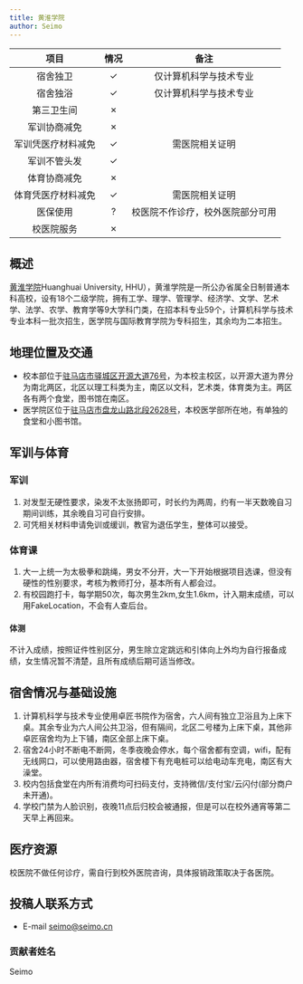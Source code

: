 ```yaml
---
title: 黄淮学院
author: Seimo
---
```


|        项目        | 情况 |     备注     |
| :----------------: | :--: | :----------: |
|      宿舍独卫      |  ✓   |  仅计算机科学与技术专业  |
|      宿舍独浴      |  ✓   |  仅计算机科学与技术专业   |
|     第三卫生间     |  ✗   |              |
|    军训协商减免    |  ✗   |      |
| 军训凭医疗材料减免 |  ✓   |       需医院相关证明       |
|    军训不管头发    |  ✓   |     |
|    体育协商减免    |  ✗   |    |
| 体育凭医疗材料减免 |  ✓   |   需医院相关证明  |
|      医保使用      |  ?   |   校医院不作诊疗，校外医院部分可用  |
|     校医院服务     |  ✗   |              |



## 概述

[黄淮学院](https://www.huanghuai.edu.cn/)Huanghuai  University, HHU），黄淮学院是一所公办省属全日制普通本科高校，设有18个二级学院，拥有工学、理学、管理学、经济学、文学、艺术学、法学、农学、教育学等9大学科门类，在招本科专业59个，计算机科学与技术专业本科一批次招生，医学院与国际教育学院为专科招生，其余均为二本招生。

## 地理位置及交通

- 校本部位于[驻马店市驿城区开源大道76号](https://amap.com/place/B018C0OYJY)，为本校主校区，以开源大道为界分为南北两区，北区以理工科类为主，南区以文科，艺术类，体育类为主。两区各有两个食堂，图书馆在南区。
- 医学院区位于[驻马店市盘龙山路北段2628号](https://amap.com/place/B0FFIV3BSJ)，本校医学部所在地，有单独的食堂和小图书馆。

## 军训与体育

### 军训

1. 对发型无硬性要求，染发不太张扬即可，时长约为两周，约有一半天数晚自习期间训练，其余晚自习可自行安排。
2. 可凭相关材料申请免训或缓训，教官为退伍学生，整体可以接受。

### 体育课

1. 大一上统一为太极拳和跳绳，男女不分开，大一下开始根据项目选课，但没有硬性的性别要求，考核为教师打分，基本所有人都会过。
2. 有校园跑打卡，每学期50次，每次男生2km,女生1.6km，计入期末成绩，可以用FakeLocation，不会有人查后台。

#### 体测

不计入成绩，按照证件性别区分，男生除立定跳远和引体向上外均为自行报备成绩，女生情况暂不清楚，且所有成绩后期可适当修改。

## 宿舍情况与基础设施

1. 计算机科学与技术专业使用卓匠书院作为宿舍，六人间有独立卫浴且为上床下桌。其余专业为六人间公共卫浴，但有隔间，北区二号楼为上床下桌，其他非卓匠宿舍均为上下铺，南区全部上床下桌。
2. 宿舍24小时不断电不断网，冬季夜晚会停水，每个宿舍都有空调，wifi，配有无线网口，可以使用路由器，宿舍楼下有充电桩可以给电动车充电，南区有大澡堂。
3. 校内包括食堂在内所有消费均可扫码支付，支持微信/支付宝/云闪付(部分商户未开通)。
4. 学校门禁为人脸识别，夜晚11点后归校会被通报，但是可以在校外通宵等第二天早上再回来。

## 医疗资源

校医院不做任何诊疗，需自行到校外医院咨询，具体报销政策取决于各医院。

## 投稿人联系方式

- E-mail <seimo@seimo.cn>

### 贡献者姓名
Seimo

